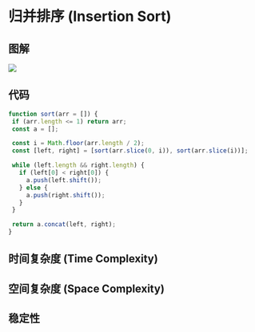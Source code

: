 # 归并排序 (Insertion Sort)


## 图解

![](https://upload.wikimedia.org/wikipedia/commons/0/0f/Insertion-sort-example-300px.gif)

## 代码

 ```js
function sort(arr = []) {
  if (arr.length <= 1) return arr;
  const a = [];

  const i = Math.floor(arr.length / 2);
  const [left, right] = [sort(arr.slice(0, i)), sort(arr.slice(i))];

  while (left.length && right.length) {
    if (left[0] < right[0]) {
      a.push(left.shift());
    } else {
      a.push(right.shift());
    }
  }

  return a.concat(left, right);
}
 ```

## 时间复杂度 (Time Complexity)

## 空间复杂度 (Space Complexity)

## 稳定性

